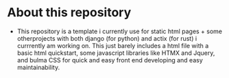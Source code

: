 # About this repository

- This repository is a template i currently use for static html 
        pages + some otherprojects with both django (for python) 
        and actix (for rust) i currrently am working on. This just 
        barely includes a html file with a basic html quickstart, 
        some javascript libraries like HTMX and Jquery, and bulma 
        CSS for quick and easy front end developing and easy 
        maintainability.